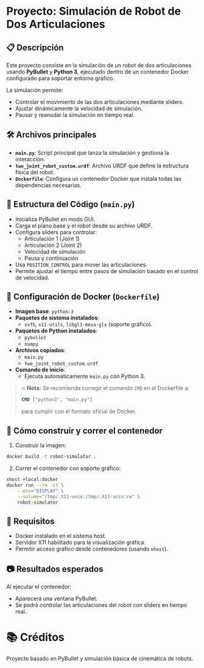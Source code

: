 
# Proyecto: Simulación de Robot de Dos Articulaciones

## 📋 Descripción

Este proyecto consiste en la simulación de un robot de dos articulaciones usando **PyBullet** y **Python 3**, ejecutado dentro de un contenedor Docker configurado para soportar entorno gráfico.

La simulación permite:
- Controlar el movimiento de las dos articulaciones mediante sliders.
- Ajustar dinámicamente la velocidad de simulación.
- Pausar y reanudar la simulación en tiempo real.

## 🛠️ Archivos principales

- **`main.py`**: Script principal que lanza la simulación y gestiona la interacción.
- **`two_joint_robot_custom.urdf`**: Archivo URDF que define la estructura física del robot.
- **`Dockerfile`**: Configura un contenedor Docker que instala todas las dependencias necesarias.

## 🧩 Estructura del Código (`main.py`)

- Inicializa PyBullet en modo GUI.
- Carga el plano base y el robot desde su archivo URDF.
- Configura sliders para controlar:
  - Articulación 1 (Joint 1)
  - Articulación 2 (Joint 2)
  - Velocidad de simulación
  - Pausa y continuación
- Usa `POSITION_CONTROL` para mover las articulaciones.
- Permite ajustar el tiempo entre pasos de simulación basado en el control de velocidad.

## 🐳 Configuración de Docker (`Dockerfile`)

- **Imagen base**: `python:3`
- **Paquetes de sistema instalados**:
  - `xvfb`, `x11-utils`, `libgl1-mesa-glx` (soporte gráfico).
- **Paquetes de Python instalados**:
  - `pybullet`
  - `numpy`
- **Archivos copiados**:
  - `main.py`
  - `two_joint_robot_custom.urdf`
- **Comando de inicio**:
  - Ejecuta automáticamente `main.py` con Python 3.

> 🔥 **Nota:** Se recomienda corregir el comando `CMD` en el Dockerfile a:
> ```Dockerfile
> CMD ["python3", "main.py"]
> ```
> para cumplir con el formato oficial de Docker.

## 🚀 Cómo construir y correr el contenedor

1. Construir la imagen:

```bash
docker build -t robot-simulator .
```

2. Correr el contenedor con soporte gráfico:

```bash
xhost +local:docker
docker run --rm -it \
    --env="DISPLAY" \
    --volume="/tmp/.X11-unix:/tmp/.X11-unix:rw" \
    robot-simulator
```

## 🎯 Requisitos

- Docker instalado en el sistema host.
- Servidor X11 habilitado para la visualización gráfica.
- Permitir acceso gráfico desde contenedores (usando `xhost`).

## 📷 Resultados esperados

Al ejecutar el contenedor:
- Aparecerá una ventana PyBullet.
- Se podrá controlar las articulaciones del robot con sliders en tiempo real.

# 📚 Créditos

Proyecto basado en PyBullet y simulación básica de cinemática de robots.
